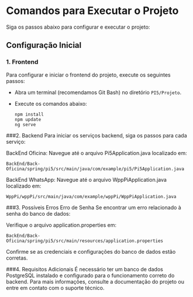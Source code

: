 # Comandos para Executar o Projeto

Siga os passos abaixo para configurar e executar o projeto:

## Configuração Inicial

### 1. Frontend
  Para configurar e iniciar o frontend do projeto, execute os seguintes passos:
  - Abra um terminal (recomendamos Git Bash) no diretório `PI5/Projeto`.
  - Execute os comandos abaixo:
    
        npm install
        npm update
        ng serve

###2. Backend
  Para iniciar os serviços backend, siga os passos para cada serviço:
  
  BackEnd Oficina:
    Navegue até o arquivo Pi5Application.java localizado em:
    
    BackEnd/Back-Oficina/spring/pi5/src/main/java/com/example/pi5/Pi5Application.java
  
  BackEnd WhatsApp:
    Navegue até o arquivo WppPiApplication.java localizado em:
    
    WppPi/wppPi/src/main/java/com/example/wppPi/WppPiApplication.java


###3. Possíveis Erros
  Erro de Senha
  Se encontrar um erro relacionado à senha do banco de dados:
  
  Verifique o arquivo application.properties em:
  
    BackEnd/Back-Oficina/spring/pi5/src/main/resources/application.properties
  
  Confirme se as credenciais e configurações do banco de dados estão corretas.

###4. Requisitos Adicionais
  É necessário ter um banco de dados PostgreSQL instalado e configurado para o funcionamento correto do backend.
  Para mais informações, consulte a documentação do projeto ou entre em contato com o suporte técnico.
